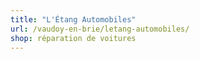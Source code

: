 ```yaml
---
title: "L'Étang Automobiles"
url: /vaudoy-en-brie/letang-automobiles/
shop: réparation de voitures
---
```

